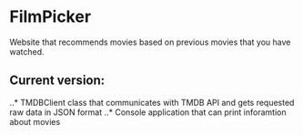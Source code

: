# FilmPicker
Website that recommends movies based on previous movies that you have watched.

## Current version:
..* TMDBClient class that communicates with TMDB API and gets requested raw data in JSON format
..* Console application that can print inforamtion about movies
